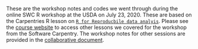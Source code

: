 These are the workshop notes and codes we went through during the online SWC R workshop at the USDA on July 23, 2020. These are based on the Carpentries R lesson on [`R for Reproducbile data analyis`](https://swcarpentry.github.io/r-novice-gapminder/). Please see the [course website](https://nairps.github.io/2020-07-22-usda-online/) to access other lessons we covered for the workshop from the Software Carpentry. The workshop notes for other sessions are provided in the [collaborative document](https://pad.carpentries.org/2020-07-22-usda-online).  


